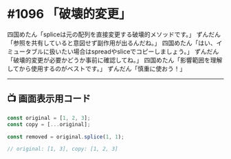 # #1096 「破壊的変更」

四国めたん「spliceは元の配列を直接変更する破壊的メソッドです。」
ずんだん「参照を共有していると意図せず副作用が出るんだね。」
四国めたん「はい、イミュータブルに扱いたい場合はspreadやsliceでコピーしましょう。」
ずんだん「破壊的変更が必要かどうか事前に確認してね。」
四国めたん「影響範囲を理解してから使用するのがベストです。」
ずんだん「慎重に使おう！」

---

## 📺 画面表示用コード

```typescript
const original = [1, 2, 3];
const copy = [...original];

const removed = original.splice(1, 1);

// original: [1, 3], copy: [1, 2, 3]
```
